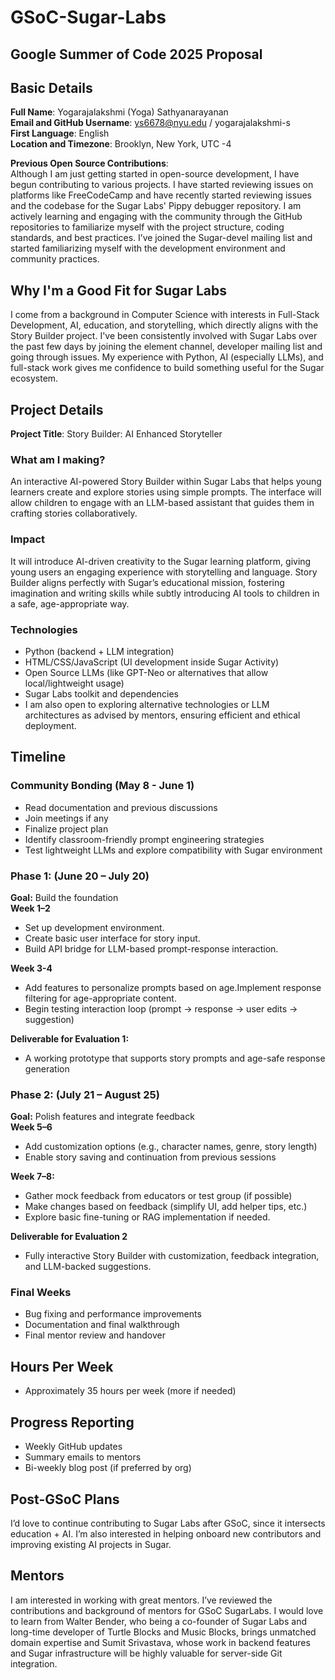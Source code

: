 # GSoC-Sugar-Labs

## Google Summer of Code 2025 Proposal

## Basic Details

**Full Name**: Yogarajalakshmi (Yoga) Sathyanarayanan  
**Email and GitHub Username**: ys6678@nyu.edu / yogarajalakshmi-s   
**First Language**: English  
**Location and Timezone**: Brooklyn, New York, UTC -4    

**Previous Open Source Contributions**:  
Although I am just getting started in open-source development, I have begun contributing to various projects. I have started reviewing issues on platforms like FreeCodeCamp and have recently started reviewing issues and the codebase for the Sugar Labs' Pippy debugger repository. I am actively learning and engaging with the community through the GitHub repositories to familiarize myself with the project structure, coding standards, and best practices. I’ve joined the Sugar-devel mailing list and started familiarizing myself with the development environment and community practices.   

## Why I'm a Good Fit for Sugar Labs
I come from a background in Computer Science with interests in Full-Stack Development, AI, education, and storytelling, which directly aligns with the Story Builder project. I've been consistently involved with Sugar Labs over the past few days by joining the element channel, developer mailing list and going through issues. My experience with Python, AI (especially LLMs), and full-stack work gives me confidence to build something useful for the Sugar ecosystem.   

## Project Details

**Project Title**: Story Builder: AI Enhanced Storyteller

### What am I making?
An interactive AI-powered Story Builder within Sugar Labs that helps young learners create and explore stories using simple prompts. The interface will allow children to engage with an LLM-based assistant that guides them in crafting stories collaboratively.    

### Impact
It will introduce AI-driven creativity to the Sugar learning platform, giving young users an engaging experience with storytelling and language. Story Builder aligns perfectly with Sugar’s educational mission, fostering imagination and writing skills while subtly introducing AI tools to children in a safe, age-appropriate way.

### Technologies
- Python (backend + LLM integration)
- HTML/CSS/JavaScript (UI development inside Sugar Activity)
- Open Source LLMs (like GPT-Neo or alternatives that allow local/lightweight usage)
- Sugar Labs toolkit and dependencies
- I am also open to exploring alternative technologies or LLM architectures as advised by mentors, ensuring efficient and ethical deployment.    

## Timeline

### Community Bonding (May 8 - June 1)
- Read documentation and previous discussions
- Join meetings if any
- Finalize project plan
- Identify classroom-friendly prompt engineering strategies
- Test lightweight LLMs and explore compatibility with Sugar environment

### Phase 1: (June  20 – July 20)
**Goal:** Build the foundation   
**Week 1–2**
- Set up development environment.
- Create basic user interface for story input.
- Build API bridge for LLM-based prompt-response interaction.

**Week 3-4**
- Add features to personalize prompts based on age.Implement response filtering for age-appropriate content.
- Begin testing interaction loop (prompt → response → user edits → suggestion)   

**Deliverable for Evaluation 1:**   
- A working prototype that supports story prompts and age-safe response generation   

### Phase 2: (July 21 – August 25)
**Goal:** Polish features and integrate feedback   
**Week 5–6**
- Add customization options (e.g., character names, genre, story length)  
- Enable story saving and continuation from previous sessions  

**Week 7–8:**
- Gather mock feedback from educators or test group (if possible)
- Make changes based on feedback (simplify UI, add helper tips, etc.)
- Explore basic fine-tuning or RAG implementation if needed.

**Deliverable for Evaluation 2**
- Fully interactive Story Builder with customization, feedback integration, and LLM-backed suggestions.

### Final Weeks
- Bug fixing and performance improvements
- Documentation and final walkthrough
- Final mentor review and handover

## Hours Per Week
- Approximately 35 hours per week (more if needed)

## Progress Reporting
- Weekly GitHub updates
- Summary emails to mentors
- Bi-weekly blog post (if preferred by org)

## Post-GSoC Plans
I’d love to continue contributing to Sugar Labs after GSoC, since it intersects education + AI. I’m also interested in helping onboard new contributors and improving existing AI projects in Sugar.

## Mentors
I am interested in working with great mentors. I’ve reviewed the contributions and background of mentors for GSoC SugarLabs. I would love to learn from Walter Bender, who being a co-founder of Sugar Labs and long-time developer of Turtle Blocks and Music Blocks, brings unmatched domain expertise and Sumit Srivastava, whose work in backend features and Sugar infrastructure will be highly valuable for server-side Git integration.

